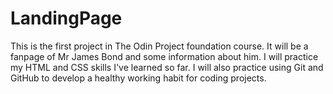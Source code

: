 # LandingPage

This is the first project in The Odin Project foundation course.
It will be a fanpage of Mr James Bond and some information about him.
I will practice my HTML and CSS skills I've learned so far.
I will also practice using Git and GitHub to develop a healthy working habit for coding projects.